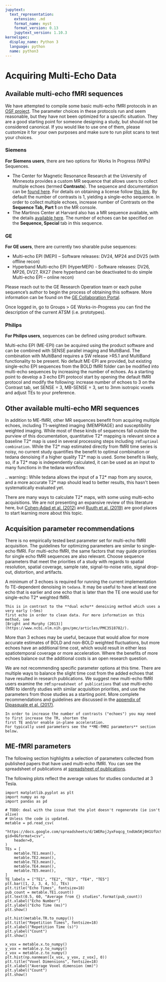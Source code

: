 ```yaml
---
jupytext:
  text_representation:
    extension: .md
    format_name: myst
    format_version: 0.13
    jupytext_version: 1.10.3
kernelspec:
  display_name: Python 3
  language: python
  name: python3
---
```


# Acquiring Multi-Echo Data

## Available multi-echo fMRI sequences

We have attempted to compile some basic multi-echo fMRI protocols in an [OSF project](https://osf.io/ebkrp/).
The parameter choices in these protocols run and seem reasonable, but they have
not been optimized for a specific situation.
They are a good starting point for someone designing a study, but should not be
considered canonical.
If you would like to use one of them, please customize it for your own purposes
and make sure to run pilot scans to test your choices.

### Siemens

**For Siemens users**, there are two options for Works In Progress (WIPs) Sequences.

- The Center for Magnetic Resonance Research at the University of Minnesota
  provides a custom MR sequence that allows users to collect multiple echoes
  (termed **Contrasts**). The sequence and documentation can be [found here](https://www.cmrr.umn.edu/multiband/).
  For details on obtaining a license follow
  [this link](http://license.umn.edu/technologies/cmrr_center-for-magnetic-resonance-research-software-for-siemens-mri-scanners).
  By default the number of contrasts is 1, yielding a single-echo sequence.
  In order to collect multiple echoes, increase number of Contrasts on the
  **Sequence Tab, Part 1** on the MR console.
- The Martinos Center at Harvard also has a MR sequence available, with the details
  [available here](https://www.nmr.mgh.harvard.edu/software/c2p/sms).
  The number of echoes can be specified on the **Sequence, Special** tab in this sequence.

### GE

**For GE users**, there are currently two sharable pulse sequences:

- Multi-echo EPI (MEPI) – Software releases: DV24, MP24 and DV25 (with offline recon)
- Hyperband Multi-echo EPI (HyperMEPI) - Software releases: DV26, MP26, DV27, RX27
  (here hyperband can be deactivated to do simple Multi-echo EPI – online recon)

Please reach out to the GE Research Operation team or each pulse sequence’s
author to begin the process of obtaining this software.
More information can be found on the [GE Collaboration Portal](https://collaborate.mr.gehealthcare.com).

Once logged in, go to Groups > GE Works-in-Progress you can find the description
of the current ATSM (i.e. prototypes).

### Philips

**For Philips users**, sequences can be defined using product software.

Multi-echo EPI (ME-EPI) can be acquired using the product software and can be combined with
SENSE parallel imaging and MultiBand.
The combination with MultiBand requires a SW release >R5.1 and MultiBand functionality to be present.
No default ME-EPI are provided, but existing single-echo EPI sequences from the BOLD fMRI folder can be
modified into multi-echo sequences by increasing the number of echoes.
As a starting point to develop a 3 echo EPI protocol start by opening the default fMRI protocol and
modify the following: increase number of echoes to 3 on the Contrast tab, set SENSE = 3, MB-SENSE = 3,
set to 3mm isotropic voxels and adjust TEs to your preference.

## Other available multi-echo MRI sequences

In addition to ME-fMRI, other MR sequences benefit from acquiring multiple
echoes, including T1-weighted imaging (MEMPRAGE) and susceptibility weighted imaging.
While most of these kinds of sequences fall outside the purview of this documentation,
quantitative T2* mapping is relevant since a baseline T2* map is used in several
processing steps including :ref:`optimal combination`.
While the T2* map estimated directly from fMRI time series is noisy, no current
study quantifies the benefit to optimal combination or tedana denoising if a
higher quality T2* map is used.
Some benefit is likely, so, if a T2* map is independently calculated, it can be
used as an input to many functions in the tedana workflow.

.. warning::
    While tedana allows the input of a T2* map from any source, and a more
    accurate T2* map should lead to better results, this hasn't been
    systematically evaluated yet.

There are many ways to calculate T2* maps, with some using multi-echo acquisitions.
We are not presenting an expansive review of this literature here,
but [Cohen-Adad et al. (2012)](https://doi.org/10.1016/j.neuroimage.2012.01.053)
and [Ruuth et al. (2019)](https://doi.org/10.1016/j.ejro.2018.12.006) are good places to start
learning more about this topic.

## Acquisition parameter recommendations

There is no empirically tested best parameter set for multi-echo fMRI acquisition.
The guidelines for optimizing parameters are similar to single-echo fMRI.
For multi-echo fMRI, the same factors that may guide priorities for single echo
fMRI sequences are also relevant.
Choose sequence parameters that meet the priorities of a study with regards to spatial resolution,
spatial coverage, sample rate, signal-to-noise ratio, signal drop-out, distortion, and artifacts.

A minimum of 3 echoes is required for running the current implementation fo TE-dependent denoising in
``tedana``.
It may be useful to have at least one echo that is earlier and one echo that is later than the
TE one would use for single-echo T2* weighted fMRI.

```{note}
This is in contrast to the **dual echo** denoising method which uses a very early (~5ms)
first echo in order to clean data. For more information on this method, see
[Bright and Murphy (2013)](https://www.ncbi.nlm.nih.gov/pmc/articles/PMC3518782/).
```

More than 3 echoes may be useful, because that would allow for more accurate
estimates of BOLD and non-BOLD weighted fluctuations, but more echoes have an
additional time cost, which would result in either less spatiotemporal coverage
or more acceleration.
Where the benefits of more echoes balance out the additional costs is an open research question.

We are not recommending specific parameter options at this time.
There are multiple ways to balance the slight time cost from the added echoes that have
resulted in research publications.
We suggest new multi-echo fMRI users examine the :ref:`spreadsheet of publications` that use
multi-echo fMRI to identify studies with similar acquisition priorities,
and use the parameters from those studies as a starting point.
More complete recommendations and guidelines are discussed in the
[appendix of Dipasquale et al. (2017)](https://journals.plos.org/plosone/article?id=10.1371/journal.pone.0173289).

```{note}
In order to increase the number of contrasts ("echoes") you may need to first increase the TR, shorten the
first TE and/or enable in-plane acceleration.
For typically used parameters see the **ME-fMRI parameters** section below.
```

## ME-fMRI parameters

The following section highlights a selection of parameters collected from published papers that have
used multi-echo fMRI.
You can see the spreadsheet of publications at
[spreadsheet of publications](https://docs.google.com/spreadsheets/d/1WERojJyxFoqcg_tndUm5Kj0H1UfUc9Ban0jFGGfPaBk/edit#gid=0).

The following plots reflect the average values for studies conducted at 3 Tesla.

```{code-cell} ipython3
import matplotlib.pyplot as plt
import numpy as np
import pandas as pd

# TODO: deal with the issue that the plot doesn't regenerate (ie isn't alive)
# Unless the code is updated.
metable = pd.read_csv(
    "https://docs.google.com/spreadsheets/d/1WERojJyxFoqcg_tndUm5Kj0H1UfUc9Ban0jFGGfPaBk/export?gid=0&format=csv",
    header=0,
)
TEs = [
    metable.TE1.mean(),
    metable.TE2.mean(),
    metable.TE3.mean(),
    metable.TE4.mean(),
    metable.TE5.mean(),
]
TE_labels = ["TE1", "TE2", "TE3", "TE4", "TE5"]
plt.bar([1, 2, 3, 4, 5], TEs)
plt.title("Echo Times", fontsize=18)
pub_count = metable.TE1.count()
plt.text(0.5, 60, "Average from {} studies".format(pub_count))
plt.xlabel("Echo Number")
plt.ylabel("Echo Time (ms)")
plt.show()

plt.hist(metable.TR.to_numpy())
plt.title("Repetition Times", fontsize=18)
plt.xlabel("Repetition Time (s)")
plt.ylabel("Count")
plt.show()

x_vox = metable.x.to_numpy()
y_vox = metable.y.to_numpy()
z_vox = metable.z.to_numpy()
plt.hist(np.nanmean([x_vox, y_vox, z_vox], 0))
plt.title("Voxel Dimensions", fontsize=18)
plt.xlabel("Average Voxel dimension (mm)")
plt.ylabel("Count")
plt.show()
```
